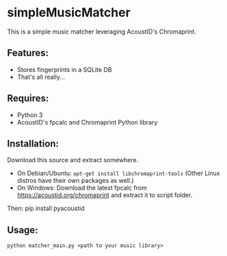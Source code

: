 # simpleMusicMatcher

This is a simple music matcher leveraging AcoustID's Chromaprint.

## Features:
- Stores fingerprints in a SQLite DB
- That's all really...

## Requires:
- Python 3
- AcoustID's fpcalc and Chromaprint Python library

## Installation:
Download this source and extract somewhere.

- On Debian/Ubuntu: `apt-get install libchromaprint-tools` (Other Linux distros have their own packages as well.)
- On Windows: Download the latest fpcalc from https://acoustid.org/chromaprint and extract it to script folder.

Then: pip install pyacoustid

## Usage:
`python matcher_main.py <path to your music library>`


